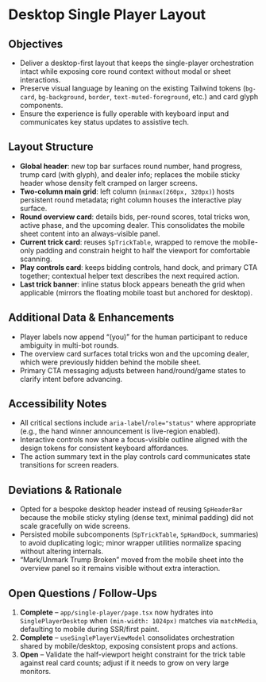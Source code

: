 # Desktop Single Player Layout

## Objectives

- Deliver a desktop-first layout that keeps the single-player orchestration intact while exposing core round context without modal or sheet interactions.
- Preserve visual language by leaning on the existing Tailwind tokens (`bg-card`, `bg-background`, `border`, `text-muted-foreground`, etc.) and card glyph components.
- Ensure the experience is fully operable with keyboard input and communicates key status updates to assistive tech.

## Layout Structure

- **Global header**: new top bar surfaces round number, hand progress, trump card (with glyph), and dealer info; replaces the mobile sticky header whose density felt cramped on larger screens.
- **Two-column main grid**: left column (`minmax(260px, 320px)`) hosts persistent round metadata; right column houses the interactive play surface.
- **Round overview card**: details bids, per-round scores, total tricks won, active phase, and the upcoming dealer. This consolidates the mobile sheet content into an always-visible panel.
- **Current trick card**: reuses `SpTrickTable`, wrapped to remove the mobile-only padding and constrain height to half the viewport for comfortable scanning.
- **Play controls card**: keeps bidding controls, hand dock, and primary CTA together; contextual helper text describes the next required action.
- **Last trick banner**: inline status block appears beneath the grid when applicable (mirrors the floating mobile toast but anchored for desktop).

## Additional Data & Enhancements

- Player labels now append “(you)” for the human participant to reduce ambiguity in multi-bot rounds.
- The overview card surfaces total tricks won and the upcoming dealer, which were previously hidden behind the mobile sheet.
- Primary CTA messaging adjusts between hand/round/game states to clarify intent before advancing.

## Accessibility Notes

- All critical sections include `aria-label`/`role="status"` where appropriate (e.g., the hand winner announcement is live-region enabled).
- Interactive controls now share a focus-visible outline aligned with the design tokens for consistent keyboard affordances.
- The action summary text in the play controls card communicates state transitions for screen readers.

## Deviations & Rationale

- Opted for a bespoke desktop header instead of reusing `SpHeaderBar` because the mobile sticky styling (dense text, minimal padding) did not scale gracefully on wide screens.
- Persisted mobile subcomponents (`SpTrickTable`, `SpHandDock`, summaries) to avoid duplicating logic; minor wrapper utilities normalize spacing without altering internals.
- “Mark/Unmark Trump Broken” moved from the mobile sheet into the overview panel so it remains visible without extra interaction.

## Open Questions / Follow-Ups

1. **Complete** – `app/single-player/page.tsx` now hydrates into `SinglePlayerDesktop` when `(min-width: 1024px)` matches via `matchMedia`, defaulting to mobile during SSR/first paint.
2. **Complete** – `useSinglePlayerViewModel` consolidates orchestration shared by mobile/desktop, exposing consistent props and actions.
3. **Open** – Validate the half-viewport height constraint for the trick table against real card counts; adjust if it needs to grow on very large monitors.
